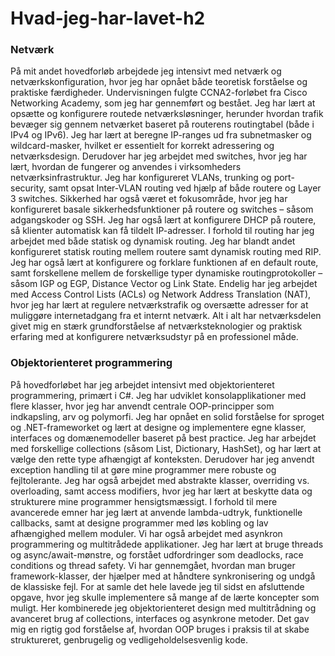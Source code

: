 # Hvad-jeg-har-lavet-h2
### Netværk
På mit andet hovedforløb arbejdede jeg intensivt med netværk og netværkskonfiguration, hvor jeg har opnået både teoretisk forståelse og praktiske færdigheder. Undervisningen fulgte CCNA2-forløbet fra Cisco Networking Academy, som jeg har gennemført og bestået.
Jeg har lært at opsætte og konfigurere routede netværksløsninger, herunder hvordan trafik bevæger sig gennem netværket baseret på routerens routingtabel (både i IPv4 og IPv6). Jeg har lært at beregne IP-ranges ud fra subnetmasker og wildcard-masker, hvilket er essentielt for korrekt adressering og netværksdesign.
Derudover har jeg arbejdet med switches, hvor jeg har lært, hvordan de fungerer og anvendes i virksomheders netværksinfrastruktur. Jeg har konfigureret VLANs, trunking og port-security, samt opsat Inter-VLAN routing ved hjælp af både routere og Layer 3 switches.
Sikkerhed har også været et fokusområde, hvor jeg har konfigureret basale sikkerhedsfunktioner på routere og switches – såsom adgangskoder og SSH. Jeg har også lært at konfigurere DHCP på routere, så klienter automatisk kan få tildelt IP-adresser.
I forhold til routing har jeg arbejdet med både statisk og dynamisk routing. Jeg har blandt andet konfigureret statisk routing mellem routere samt dynamisk routing med RIP. Jeg har også lært at konfigurere og forklare funktionen af en default route, samt forskellene mellem de forskellige typer dynamiske routingprotokoller – såsom IGP og EGP, Distance Vector og Link State.
Endelig har jeg arbejdet med Access Control Lists (ACLs) og Network Address Translation (NAT), hvor jeg har lært at regulere netværkstrafik og oversætte adresser for at muliggøre internetadgang fra et internt netværk.
Alt i alt har netværksdelen givet mig en stærk grundforståelse af netværksteknologier og praktisk erfaring med at konfigurere netværksudstyr på en professionel måde.

### Objektorienteret programmering
På hovedforløbet har jeg arbejdet intensivt med objektorienteret programmering, primært i C#. Jeg har udviklet konsolapplikationer med flere klasser, hvor jeg har anvendt centrale OOP-principper som indkapsling, arv og polymorfi. Jeg har opnået en solid forståelse for sproget og .NET-frameworket og lært at designe og implementere egne klasser, interfaces og domænemodeller baseret på best practice.
Jeg har arbejdet med forskellige collections (såsom List, Dictionary, HashSet), og har lært at vælge den rette type afhængigt af konteksten. Derudover har jeg anvendt exception handling til at gøre mine programmer mere robuste og fejltolerante.
Jeg har også arbejdet med abstrakte klasser, overriding vs. overloading, samt access modifiers, hvor jeg har lært at beskytte data og strukturere mine programmer hensigtsmæssigt. I forhold til mere avancerede emner har jeg lært at anvende lambda-udtryk, funktionelle callbacks, samt at designe programmer med løs kobling og lav afhængighed mellem moduler.
Vi har også arbejdet med asynkron programmering og multitrådede applikationer. Jeg har lært at bruge threads og async/await-mønstre, og forstået udfordringer som deadlocks, race conditions og thread safety. Vi har gennemgået, hvordan man bruger framework-klasser, der hjælper med at håndtere synkronisering og undgå de klassiske fejl.
For at samle det hele lavede jeg til sidst en afsluttende opgave, hvor jeg skulle implementere så mange af de lærte koncepter som muligt. Her kombinerede jeg objektorienteret design med multitrådning og avanceret brug af collections, interfaces og asynkrone metoder. Det gav mig en rigtig god forståelse af, hvordan OOP bruges i praksis til at skabe struktureret, genbrugelig og vedligeholdelsesvenlig kode.
